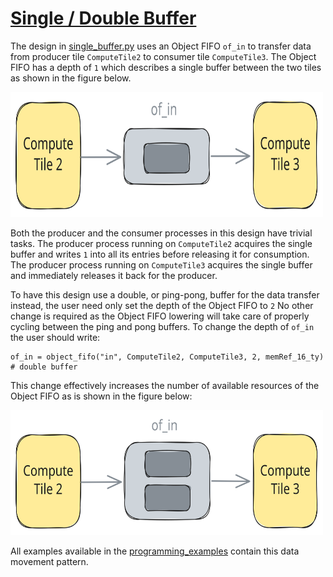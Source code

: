 <!---//===- README.md ---------------------------------------*- Markdown -*-===//
//
// This file is licensed under the Apache License v2.0 with LLVM Exceptions.
// See https://llvm.org/LICENSE.txt for license information.
// SPDX-License-Identifier: Apache-2.0 WITH LLVM-exception
//
// Copyright (C) 2024, Advanced Micro Devices, Inc.
// 
//===----------------------------------------------------------------------===//-->

# <ins>Single / Double Buffer</ins>

The design in [single_buffer.py](./single_buffer.py) uses an Object FIFO `of_in` to transfer data from producer tile `ComputeTile2` to consumer tile `ComputeTile3`. The Object FIFO has a depth of `1` which describes a single buffer between the two tiles as shown in the figure below.

<img src="../../../assets/SingleBuffer.svg" height=200 width="500">

Both the producer and the consumer processes in this design have trivial tasks. The producer process running on `ComputeTile2` acquires the single buffer and writes `1` into all its entries before releasing it for consumption. The producer process running on `ComputeTile3` acquires the single buffer and immediately releases it back for the producer.

To have this design use a double, or ping-pong, buffer for the data transfer instead, the user need only set the depth of the Object FIFO to `2` No other change is required as the Object FIFO lowering will take care of properly cycling between the ping and pong buffers. To change the depth of `of_in` the user should write:
```
of_in = object_fifo("in", ComputeTile2, ComputeTile3, 2, memRef_16_ty) # double buffer
```
This change effectively increases the number of available resources of the Object FIFO as is shown in the figure below:

<img src="../../../assets/DoubleBuffer.svg" height=200 width="500">

All examples available in the [programming_examples](../../../../programming_examples/) contain this data movement pattern.

